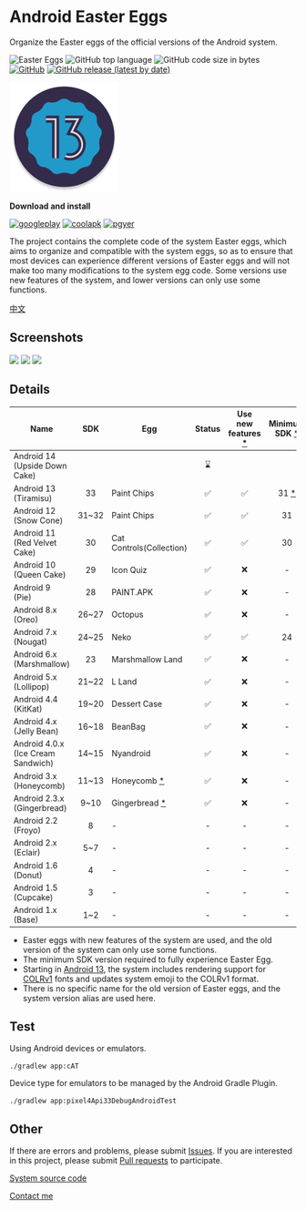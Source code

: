 # Android Easter Eggs

Organize the Easter eggs of the official versions of the Android system.

![Easter Eggs](https://img.shields.io/badge/Android-Easter%20Eggs-red?logo=android) ![GitHub top language](https://img.shields.io/github/languages/top/hushenghao/AndroidEasterEggs?logo=kotlin)
![GitHub code size in bytes](https://img.shields.io/github/languages/code-size/hushenghao/AndroidEasterEggs) [![GitHub](https://img.shields.io/github/license/hushenghao/AndroidEasterEggs)](https://github.com/hushenghao/AndroidEasterEggs/blob/master/LICENSE) [![GitHub release (latest by date)](https://img.shields.io/github/v/release/hushenghao/AndroidEasterEggs)](https://github.com/hushenghao/AndroidEasterEggs/releases)

![logo](./images/ic_launcher_round.png)

**Download and install**

[![googleplay](https://img.shields.io/badge/Google%20Play--34a853?logo=googleplay&style=for-the-badge)](https://play.google.com/store/apps/details?id=com.dede.android_eggs) 
[![coolapk](https://img.shields.io/badge/Coolapk--4caf50?logo=android&style=for-the-badge)](https://www.coolapk.com/apk/com.dede.android_eggs) [![pgyer](https://img.shields.io/badge/Beta-Pgyer-1abc9c?logo=androidstudio&style=for-the-badge)](https://www.pgyer.com/eggs)

The project contains the complete code of the system Easter eggs, which aims to organize and compatible with the system eggs, so as to ensure that most devices can experience different versions of Easter eggs and will not make too many modifications to the system egg code. Some versions use new features of the system, and lower versions can only use some functions.

[中文](./README_zh.md)

## Screenshots
<img height="512" src="https://github.com/hushenghao/AndroidEasterEggs/raw/master/images/Screenshot_20220901_135512.png"/> <img height="512" src="https://github.com/hushenghao/AndroidEasterEggs/raw/master/images/STIIITCH_2022_09_01_02_14_28.PNG"/> <img height="512" src="https://github.com/hushenghao/AndroidEasterEggs/raw/master/images/STIIITCH_2022_09_01_02_13_58.PNG"/>

## Details
| Name                               |  SDK  | Egg                           | Status | Use new features [*](#id_new_features) | Minimum SDK [*](#id_full_egg_mini_sdk) |
|------------------------------------|:-----:|-------------------------------|:------:|:--------------------------------------:|:--------------------------------------:|
| Android 14 (Upside Down Cake)      |       |                               |   ⌛️   |                                        |                                        |
| Android 13 (Tiramisu)              |  33   | Paint Chips                   |   ✅    |                   ✅                    |     31 [*](#id_color_vector_fonts)     |
| Android 12 (Snow Cone)             | 31~32 | Paint Chips                   |   ✅    |                   ✅                    |                   31                   |
| Android 11 (Red Velvet Cake)       |  30   | Cat Controls(Collection)      |   ✅    |                   ✅                    |                   30                   |
| Android 10 (Queen Cake)            |  29   | Icon Quiz                     |   ✅    |                   ❌                    |                   -                    |
| Android 9 (Pie)                    |  28   | PAINT.APK                     |   ✅    |                   ❌                    |                   -                    |
| Android 8.x (Oreo)                 | 26~27 | Octopus                       |   ✅    |                   ❌                    |                   -                    |
| Android 7.x (Nougat)               | 24~25 | Neko                          |   ✅    |                   ✅                    |                   24                   |
| Android 6.x (Marshmallow)          |  23   | Marshmallow Land              |   ✅    |                   ❌                    |                   -                    |
| Android 5.x (Lollipop)             | 21~22 | L Land                        |   ✅    |                   ❌                    |                   -                    |
| Android 4.4 (KitKat)               | 19~20 | Dessert Case                  |   ✅    |                   ❌                    |                   -                    |
| Android 4.x (Jelly Bean)           | 16~18 | BeanBag                       |   ✅    |                   ❌                    |                   -                    |
| Android 4.0.x (Ice Cream Sandwich) | 14~15 | Nyandroid                     |   ✅    |                   ❌                    |                   -                    |
| Android 3.x (Honeycomb)            | 11~13 | Honeycomb [*](#id_egg_name)   |   ✅    |                   ❌                    |                   -                    |
| Android 2.3.x (Gingerbread)        | 9~10  | Gingerbread [*](#id_egg_name) |   ✅    |                   ❌                    |                   -                    |
| Android 2.2 (Froyo)                |   8   | -                             |   -    |                   -                    |                   -                    |
| Android 2.x (Eclair)               |  5~7  | -                             |   -    |                   -                    |                   -                    |
| Android 1.6 (Donut)                |   4   | -                             |   -    |                   -                    |                   -                    |
| Android 1.5 (Cupcake)              |   3   | -                             |   -    |                   -                    |                   -                    |
| Android 1.x (Base)                 |  1~2  | -                             |   -    |                   -                    |                   -                    |

* <span id='id_new_features'>Easter eggs with new features of the system are used, and the old version of the system can only use some functions.</span>
* <span id='id_full_egg_mini_sdk'>The minimum SDK version required to fully experience Easter Egg.</span>
* <span id='id_color_vector_fonts'>Starting in [Android 13](https://developer.android.google.cn/about/versions/13/features#color-vector-fonts), the system includes rendering support for [COLRv1](https://developer.chrome.com/blog/colrv1-fonts/) fonts and updates system emoji to the COLRv1 format.</span>
* <span id='id_egg_name'>There is no specific name for the old version of Easter eggs, and the system version alias are used here.</span>

## Test

Using Android devices or emulators.
```shell
./gradlew app:cAT
```

Device type for emulators to be managed by the Android Gradle Plugin.

```shell
./gradlew app:pixel4Api33DebugAndroidTest
```

## Other

If there are errors and problems, please submit [Issues](https://github.com/hushenghao/AndroidEasterEggs/issues). If you are interested in this project, please submit [Pull requests](https://github.com/hushenghao/AndroidEasterEggs/pulls) to participate.

[System source code](https://github.com/aosp-mirror/platform_frameworks_base)

[Contact me](mailto:dede.hu@qq.com)
